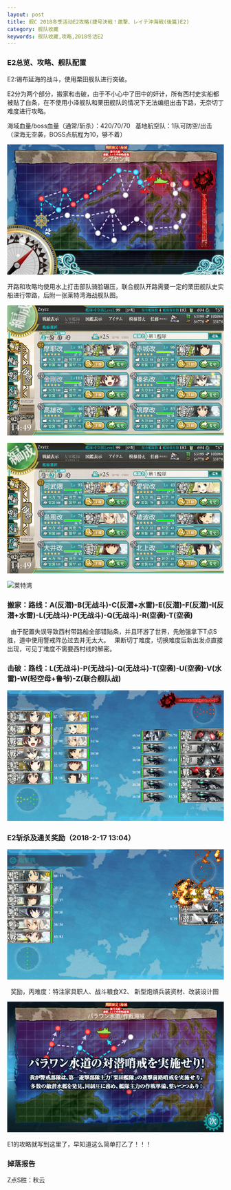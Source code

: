 ```yaml
---
layout: post
title: 舰C 2018冬季活动E2攻略(捷号決戦！邀撃、レイテ沖海戦(後篇)E2)
category: 舰队收藏
keywords: 舰队收藏,攻略,2018冬活E2
---
```

### E2总览、攻略、舰队配置

E2:锡布延海的战斗，使用栗田舰队进行突破。

E2分为两个部分，搬家和击破，由于不小心中了田中的奸计，所有西村史实船都被贴了白条，在不使用小泽舰队和栗田舰队的情况下无法编组出击下路，无奈切丁难度进行攻略。
   
海域血量/boss血量（通常/斩杀）：420/70/70 
  
基地航空队：1队可防空/出击（深海无空袭，BOSS点航程为10，够不着）

![海图](https://raw.githubusercontent.com/XSG-Windy/XSG-Windy.github.io/master/_posts/picdata-no%20artical/kancolle-2018winter2001.png)


开路和攻略均使用水上打击部队骑脸碾压，联合舰队开路需要一定的栗田舰队史实船进行带路，后附一张莱特湾海战舰队图。

![舰队配置](https://raw.githubusercontent.com/XSG-Windy/XSG-Windy.github.io/master/_posts/picdata-no%20artical/kancolle-2018winter2002.png)

![舰队配置](https://raw.githubusercontent.com/XSG-Windy/XSG-Windy.github.io/master/_posts/picdata-no%20artical/kancolle-2018winter2003.png)

![莱特湾](http://img.ngacn.cc/attachments/mon_201802/17/-7Q5-127wZiT3cSjk-rs.jpg)

### 搬家：路线：A(反潜)-B(无战斗)-C(反潜+水雷)-E(反潜)-F(反潜)-I(反潜+水雷)-L(无战斗)-P(无战斗)-Q(无战斗)-R(空袭)-T(空袭)
 
由于配置失误导致西村带路船全部错贴条，并且环游了世界，先勉强拿下T点S胜，道中使用警戒阵怂过去并无太大。
 
果断切丁难度，切换难度后新出发点直接出现，可见丁难度不需要西村线的解密。
   
### 击破：路线：L(无战斗)-P(无战斗)-Q(无战斗)-T(空袭)-U(空袭)-V(水雷)-W(轻空母+鲁爷)-Z(联合舰队战)

![Z配置](https://raw.githubusercontent.com/XSG-Windy/XSG-Windy.github.io/master/_posts/picdata-no%20artical/kancolle-2018winter2004.png)

### E2斩杀及通关奖励（2018-2-17 13:04）

![斩杀](https://raw.githubusercontent.com/XSG-Windy/XSG-Windy.github.io/master/_posts/picdata-no%20artical/kancolle-2018winter1011.png)

 
奖励，丙难度：特注家具职人、战斗粮食X2、 新型炮熕兵装资材、改装设计图

![斩杀2](https://raw.githubusercontent.com/XSG-Windy/XSG-Windy.github.io/master/_posts/picdata-no%20artical/kancolle-2018winter1012.png)


E1的攻略就写到这里了，早知道这么简单打乙了！！！

### 掉落报告

Z点S胜：秋云
 

